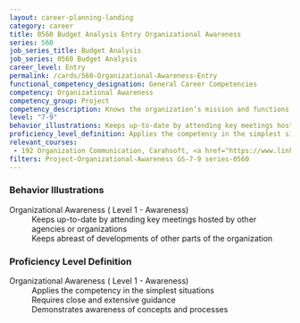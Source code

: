 ```yaml
---
layout: career-planning-landing
category: career
title: 0560 Budget Analysis Entry Organizational Awareness
series: 560
job_series_title: Budget Analysis
job_series: 0560 Budget Analysis
career_level: Entry
permalink: /cards/560-Organizational-Awareness-Entry
functional_competency_designation: General Career Competencies
competency: Organizational Awareness
competency_group: Project
competency_description: Knows the organization’s mission and functions, and how its social, political, and technological systems work and operates effectively within them; this includes the programs, policies, procedures, rules, and regulations of the organization
level: "7-9"
behavior_illustrations: Keeps up-to-date by attending key meetings hosted by other agencies or organizations ? Keeps abreast of developments of other parts of the organization
proficiency_level_definition: Applies the competency in the simplest situations ? Requires close and extensive guidance ? Demonstrates awareness of concepts and processes
relevant_courses: 
 - 192 Organization Communication, Carahsoft, <a href="https://www.linkedin.com/learning/organization-communication">https://www.linkedin.com/learning/organization-communication</a>
filters: Project-Organizational-Awareness GS-7-9 series-0560
---
```


<div class="desktop:grid-col-6 margin-y-205">
  <div class="border-top-2 bg-white padding-2 shadow-5 height-full members-hover border-1px button-border border-top-blue radius-lg card-text-color">
    <h3>Behavior Illustrations</h3>
    <dl class="text-base card-content-color"><dt>Organizational Awareness ( Level 1 - Awareness)</dt><dd>Keeps up-to-date by attending key meetings hosted by other agencies or organizations </dd><dd> Keeps abreast of developments of other parts of the organization</dd></dl>
  </div>
</div>
<div class="desktop:grid-col-6 margin-y-205">
  <div class="border-top-2 bg-white padding-2 shadow-5 height-full members-hover border-1px button-border border-top-blue radius-lg card-text-color">
    <h3>Proficiency Level Definition</h3>
    <dl class="text-base card-content-color"><dt>Organizational Awareness ( Level 1 - Awareness)</dt><dd>Applies the competency in the simplest situations </dd><dd> Requires close and extensive guidance </dd><dd> Demonstrates awareness of concepts and processes</dd></dl>
  </div>
</div>